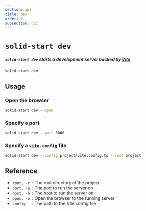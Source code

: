 ```yaml
---
section: api
title: dev
order: 2
subsection: CLI
---
```


# `solid-start dev`

##### `solid-start dev` starts a development server backed by [Vite](https://vitejs.dev/)

<div class="text-lg">

```bash
solid-start dev
```

</div>

## Usage

### Open the browser

```bash
solid-start dev --open
```

### Specify a port

```bash
solid-start dev --port 3000
```

### Specify a `vite.config` file

```bash
solid-start dev --config project/vite.config.ts --root project
```

## Reference

- `root, -r `: The root directory of the project
- `port, -p `: The port to run the server on
- `host, -h `: The host to run the server on
- `open, -o `: Open the browser to the running server
- `config   `: The path to the Vite config file